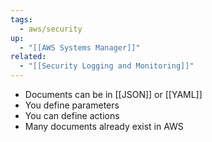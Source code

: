 ```yaml
---
tags:
  - aws/security
up:
  - "[[AWS Systems Manager]]"
related:
  - "[[Security Logging and Monitoring]]"
---
```

- Documents can be in [[JSON]] or [[YAML]]
- You define parameters
- You can define actions
- Many documents already exist in AWS
